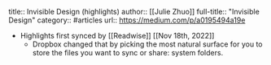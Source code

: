 title:: Invisible Design (highlights)
author:: [[Julie Zhuo]]
full-title:: "Invisible Design"
category:: #articles
url:: https://medium.com/p/a0195494a19e

- Highlights first synced by [[Readwise]] [[Nov 18th, 2022]]
	- Dropbox changed that by picking the most natural surface for you to store the files you want to sync or share: system folders.